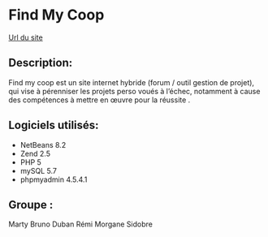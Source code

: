 # Find My Coop

[Url du site](https://fmc.brunomarty.fr)

## Description:  

Find my coop est un site internet hybride (forum / outil gestion de projet), qui vise à pérenniser les projets perso voués à l’échec, notamment à cause des compétences à mettre en œuvre pour la réussite .



## Logiciels utilisés:  

- NetBeans 8.2
- Zend 2.5
- PHP 5
- mySQL 5.7
- phpmyadmin 4.5.4.1

## Groupe :  

Marty Bruno
Duban Rémi
Morgane Sidobre


